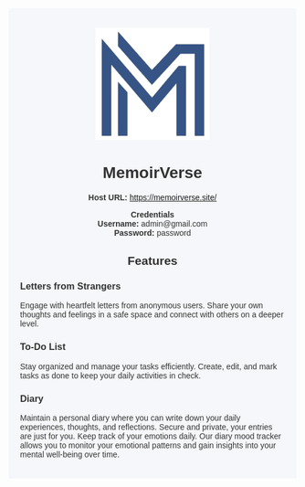 <div style="background-color: #f5f7fa; padding: 20px; font-family: Arial, sans-serif; color: #333;">

<p align="center">
  <img src="./MemoirVerse.UI/assets/logo.png" alt="MemoirVerse Logo" width="200">
</p>

<h1 align="center">MemoirVerse</h1>

<p align="center">
  <strong>Host URL:</strong> <a href="https://memoirverse.site/">https://memoirverse.site/</a>
</p>

<p align="center">
  <strong>Credentials</strong><br>
  <strong>Username:</strong> admin@gmail.com<br>
  <strong>Password:</strong> password
</p>

<h2 align="center">Features</h2>

<h3>Letters from Strangers</h3>
<p>
  Engage with heartfelt letters from anonymous users. Share your own thoughts and feelings in a safe space and connect with others on a deeper level.
</p>

<h3>To-Do List</h3>
<p>
  Stay organized and manage your tasks efficiently. Create, edit, and mark tasks as done to keep your daily activities in check.
</p>

<h3>Diary</h3>
<p>
  Maintain a personal diary where you can write down your daily experiences, thoughts, and reflections. Secure and private, your entries are just for you. Keep track of your emotions daily. Our diary mood tracker allows you to monitor your emotional patterns and gain insights into your mental well-being over time.
</p>

</div>
